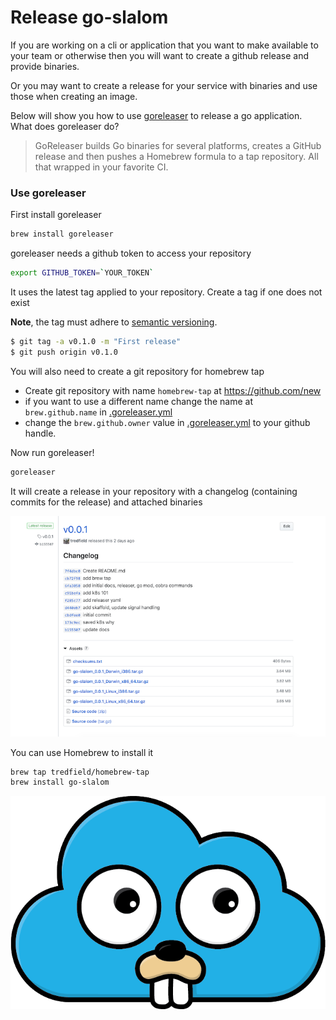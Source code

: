 # Release go-slalom

If you are working on a cli or application that you want to make available to your team or otherwise then you will want
to create a github release and provide binaries. 

Or you may want to create a release for your service with binaries and use those when creating an image.

Below will show you how to use [goreleaser](https://goreleaser.com) to release a go application. What does goreleaser do?

>GoReleaser builds Go binaries for several platforms, creates a GitHub release and then pushes a Homebrew formula to a 
tap repository. All that wrapped in your favorite CI.

### Use goreleaser

First install goreleaser

```bash
brew install goreleaser
```

goreleaser needs a github token to access your repository

```bash
export GITHUB_TOKEN=`YOUR_TOKEN`
```

It uses the latest tag applied to your repository. Create a tag if one does not exist

**Note**, the tag must adhere to [semantic versioning](https://goreleaser.com/semver). 
```bash
$ git tag -a v0.1.0 -m "First release"
$ git push origin v0.1.0
```

You will also need to create a git repository for homebrew tap

- Create git repository with name `homebrew-tap` at <https://github.com/new>
- if you want to use a different name change the name at `brew.github.name` in [.goreleaser.yml](../.goreleaser.yml)
- change the `brew.github.owner` value in [.goreleaser.yml](../.goreleaser.yml) to your github handle.

Now run goreleaser!
```bash
goreleaser
```

It will create a release in your repository with a changelog (containing commits for the release) and attached binaries

![release](screens/release.png)

You can use Homebrew to install it

```bash
brew tap tredfield/homebrew-tap
brew install go-slalom
```

![go-cloud](images/gopher-cloud.png)